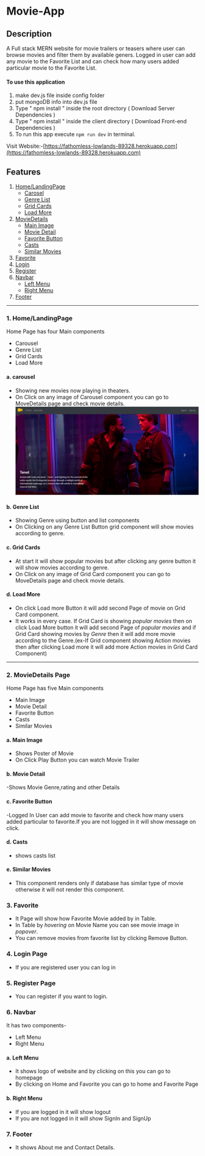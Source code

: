 # Movie-App
## Description
A Full stack MERN website for movie trailers or teasers where user can browse movies and filter them by available geners. Logged in user can add any movie to the Favorite List and can check how many users added particular movie to the Favorite List.

#### To use this application

1. make dev.js file inside config folder
2. put mongoDB info into dev.js file
3. Type " npm install " inside the root directory ( Download Server Dependencies )
4. Type " npm install " inside the client directory ( Download Front-end Dependencies )
5. To run this app execute `npm run dev` in terminal.

Visit Website:-[https://fathomless-lowlands-89328.herokuapp.com](https://fathomless-lowlands-89328.herokuapp.com)

## Features
1. [Home/LandingPage](#1-homelandingpage)
    - [Carosel](#a-carousel)
   - [Genre List](#b-genre-list)
   - [Grid Cards](#c-grid-cards)
   - [Load More](#d-load-more)
2. [MovieDetails](#2-moviedetails-page)
   - [Main Image](#a-main-image)
    - [Movie Detail](#b-movie-detail)
   - [Favorite Button](#c-favorite-button)
    - [Casts](#d-casts)
    - [Similar Movies](#e-similar-movies)
3. [Favorite](#3-favorite)
4. [Login](#4-login-page)
5. [Register](#5-register-page)
6. [Navbar](#6-navbar)
   - [Left Menu](#a-left-menu)
   - [Right Menu](#b-right-menu)
7. [Footer](#7-footer)
---
### 1. Home/LandingPage
Home Page has four Main components
- Carousel
- Genre List
- Grid Cards
- Load More

#### a. carousel
- Showing new movies now playing in theaters.
- On Click on any image of Carousel component you can go to MoveDetails page and check movie details.
![alt text](https://github.com/leensharma/Movie-App/blob/master/Snapshots/Landing%20Page%201.JPG)

#### b. Genre List
- Showing Genre using button and list components
- On Clicking on any Genre List Button grid component will show movies according to genre.

####  c. Grid Cards
- At start it will show popular movies but after clicking any genre button it will show movies according to genre.
- On Click on any image of Grid Card component you can go to MoveDetails page and check movie details.

#### d. Load More
- On click Load more Button it will add second Page of movie   on Grid Card component.
- It works in every case. If Grid Card is showing *popular movies* then on click Load More button it will add second Page of *popular movies* and if Grid Card showing movies by *Genre* then it will add more movie according to the Genre.(ex-If Grid component showing Action movies then after clicking Load more it will add more Action movies in Grid Card Component)

---
### 2. MovieDetails Page

Home Page has five Main components
- Main Image
- Movie Detail
- Favorite Button
- Casts
- Similar Movies


#### a. Main Image
- Shows Poster of Movie
- On Click Play Button you can watch Movie Trailer 

#### b. Movie Detail
-Shows Movie Genre,rating and other Details

#### c. Favorite Button
-Logged In User can add movie to favorite and check how many users added particular to favorite.If you are not logged in it will show message on click.

#### d. Casts
- shows casts list

#### e. Similar Movies
- This component renders only if database has similar type of movie otherwise it will not render this component.


### 3. Favorite
- It Page will show how Favorite Movie added by in Table.
-  In Table by *hovering* on Movie Name you can see movie image in *popover*.
- You can remove movies from favorite list by clicking Remove Button. 

### 4. Login Page
- If you are registered user you can log in

### 5. Register Page
- You can register if you want to login.

### 6. Navbar
It has two components-
- Left Menu
- Right Menu 

#### a. Left Menu
- It shows logo of website and by clicking on this you can go to homepage
- By clicking on Home and Favorite you can go to home and Favorite Page 

#### b. Right Menu
- If you are logged in it will show logout
- If you are not logged in it will show SignIn and SignUp 

### 7. Footer
- It shows About me and Contact Details.
